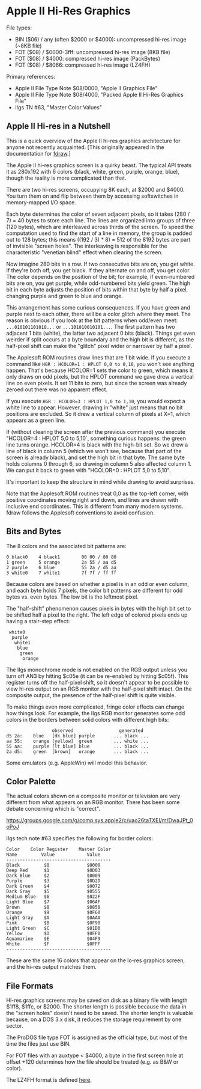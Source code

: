 # Apple II Hi-Res Graphics #

File types:
 - BIN ($06) / any (often $2000 or $4000): uncompressed hi-res image (~8KB file)
 - FOT ($08) / $0000-3fff: uncompressed hi-res image (8KB file)
 - FOT ($08) / $4000: compressed hi-res image (PackBytes)
 - FOT ($08) / $8066: compressed hi-res image (LZ4FH)

Primary references:
 - Apple II File Type Note $08/0000, "Apple II Graphics File"
 - Apple II File Type Note $08/4000, "Packed Apple II Hi-Res Graphics File"
 - IIgs TN #63, "Master Color Values"

## Apple II Hi-res in a Nutshell ##

This is a quick overview of the Apple II hi-res graphics architecture
for anyone not recently acquainted.  [This originally appeared in the
documentation for
[fdraw](https://github.com/fadden/fdraw/blob/master/docs/manual.md).]

The Apple II hi-res graphics screen is a quirky beast.  The typical
API treats it as 280x192 with 6 colors (black, white, green, purple,
orange, blue), though the reality is more complicated than that.

There are two hi-res screens, occupying 8K each, at $2000 and $4000.
You turn them on and flip between them by accessing softswitches in
memory-mapped I/O space.

Each byte determines the color of seven adjacent pixels, so it takes
(280 / 7) = 40 bytes to store each line.  The lines are organized into
groups of three (120 bytes), which are interleaved across thirds of
the screen.  To speed the computation used to find the start of a
line in memory, the group is padded out to 128 bytes; this means
((192 / 3) * 8) = 512 of the 8192 bytes are part of invisible
"screen holes".  The interleaving is responsible for the characteristic
"venetian blind" effect when clearing the screen.

Now imagine 280 bits in a row.  If two consecutive bits are on, you
get white.  If they're both off, you get black.  If they alternate
on and off, you get color.  The color depends on the position of the bit;
for example, if even-numbered bits are on, you get purple, while
odd-numbered bits yield green.  The high bit in each byte adjusts the
position of bits within that byte by half a pixel, changing purple and
green to blue and orange.

This arrangement has some curious consequences.  If you have green and
purple next to each other, there will be a color glitch where they meet.
The reason is obvious if you look at the bit patterns when odd/even meet:
`...010101101010...` or `...101010010101...`.  The first pattern has two
adjacent 1 bits (white), the latter two adjacent 0 bits (black).  Things
get even weirder if split occurs at a byte boundary and the high bit is
different, as the half-pixel shift can make the "glitch" pixel wider or
narrower by half a pixel.

The Applesoft ROM routines draw lines that are 1 bit wide.  If you execute
a command like `HGR : HCOLOR=1 : HPLOT 0,0 to 0,10`, you won't see
anything happen.  That's because HCOLOR=1 sets the color to green,
which means it only draws on odd pixels, but the HPLOT command we gave
drew a vertical line on even pixels.  It set 11 bits to zero, but since
the screen was already zeroed out there was no apparent effect.

If you execute `HGR : HCOLOR=3 : HPLOT 1,0 to 1,10`, you would expect a
white line to appear.  However, drawing in "white" just means that no
bit positions are excluded.  So it drew a vertical column of pixels at
X=1, which appears as a green line.

If (without clearing the screen after the previous command) you execute
"HCOLOR=4 : HPLOT 5,0 to 5,10`, something curious happens: the green line
turns orange.  HCOLOR=4 is black with the high-bit set.  So we drew a
line of black in column 5 (which we won't see, because that part of the
screen is already black), and set the high bit in that byte.  The same
byte holds columns 0 through 6, so drawing in column 5 also affected
column 1.  We can put it back to green with "HCOLOR=0 : HPLOT 5,0 to 5,10".

It's important to keep the structure in mind while drawing to avoid
surprises.

Note that the Applesoft ROM routines treat 0,0 as the top-left corner,
with positive coordinates moving right and down, and lines are drawn
with inclusive end coordinates.  This is different from many modern
systems.  fdraw follows the Applesoft conventions to avoid confusion.

## Bits and Bytes ##

The 8 colors and the associated bit patterns are:

    0 black0    4 black1        00 00 / 80 80
    1 green     5 orange        2a 55 / aa d5
    2 purple    6 blue          55 2a / d5 aa
    3 white0    7 white1        7f 7f / ff ff

Because colors are based on whether a pixel is in an odd or even column,
and each byte holds 7 pixels, the color bit patterns are different for
odd bytes vs. even bytes.  The low bit is the leftmost pixel.

The "half-shift" phenomenon causes pixels in bytes with the high bit set
to be shifted half a pixel to the right.  The left edge of colored pixels
ends up having a stair-step effect:
```
 white0
  purple
   white1
    blue
     green
      orange
```

The IIgs monochrome mode is not enabled on the RGB output unless you
turn off AN3 by hitting $c05e (it can be re-enabled by hitting $c05f).
This register turns off the half-pixel shift, so it doesn't appear to
be possible to view hi-res output on an RGB monitor with the half-pixel
shift intact.  On the composite output, the presence of the half-pixel
shift is quite visible.

To make things even more complicated, fringe color effects can change how
things look.  For example, the IIgs RGB monitor generates some odd colors
in the borders between solid colors with different high bits:

                     observed                 generated
    d5 2a:    blue   [dk blue] purple       ... black ...
    aa 55:    orange [yellow]  green        ... white ...
    55 aa:    purple [lt blue] blue         ... black ...
    2a d5:    green  [brown]   orange       ... black ...

Some emulators (e.g. AppleWin) will model this behavior.

## Color Palette ##

The actual colors shown on a composite monitor or television are very
different from what appears on an RGB monitor.  There has been some debate
concerning which is "correct".

https://groups.google.com/g/comp.sys.apple2/c/uao26taTXEI/m/DwaJPt_0oPoJ

IIgs tech note #63 specifies the following for border colors:

    Color    Color Register    Master Color
    Name         Value            Value
    ---------------------------------------
    Black         $0              $0000
    Deep Red      $1              $0D03
    Dark Blue     $2              $0009
    Purple        $3              $0D2D
    Dark Green    $4              $0072
    Dark Gray     $5              $0555
    Medium Blue   $6              $022F
    Light Blue    $7              $06AF
    Brown         $8              $0850
    Orange        $9              $0F60
    Light Gray    $A              $0AAA
    Pink          $B              $0F98
    Light Green   $C              $01D0
    Yellow        $D              $0FF0
    Aquamarine    $E              $04F9
    White         $F              $0FFF
    ---------------------------------------

These are the same 16 colors that appear on the lo-res graphics screen, and
the hi-res output matches them.

## File Formats ##

Hi-res graphics screens may be saved on disk as a binary file with
length $1ff8, $1ffc, or $2000.  The shorter length is possible because the
data in the "screen holes" doesn't need to be saved.  The shorter length is
valuable because, on a DOS 3.x disk, it reduces the storage requirement by
one sector.

The ProDOS file type FOT is assigned as the official type, but most of the
time the files just use BIN.

For FOT files with an auxtype < $4000, a byte in the first screen hole
at offset +120 determines how the file should be treated (e.g. as B&W or
color).

The LZ4FH format is defined [here](https://github.com/fadden/fhpack).
